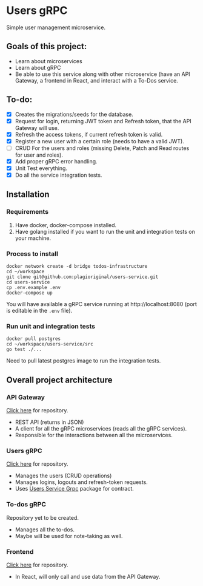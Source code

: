 # Users gRPC

Simple user management microservice.

## Goals of this project:
- Learn about microservices
- Learn about gRPC
- Be able to use this service along with other microservice (have an API Gateway, a frontend in React, and interact with a To-Dos service.

## To-do:

- [x] Creates the migrations/seeds for the database.
- [x] Request for login, returning JWT token and Refresh token, that the API Gateway will use.
- [x] Refresh the access tokens, if current refresh token is valid.
- [x] Register a new user with a certain role (needs to have a valid JWT).
- [ ] CRUD For the users and roles (missing Delete, Patch and Read routes for user and roles).
- [x] Add proper gRPC error handling.
- [x] Unit Test everything.
- [x] Do all the service integration tests.

## Installation
### Requirements
1. Have docker, docker-compose installed.
2. Have golang installed if you want to run the unit and integration tests on your machine.

### Process to install
```
docker network create -d bridge todos-infrastructure
cd ~/workspace
git clone git@github.com:plagioriginal/users-service.git
cd users-service
cp .env.example .env
docker-compose up
```
You will have available a gRPC service running at http://localhost:8080 (port is editable in the `.env` file).

### Run unit and integration tests
```
docker pull postgres
cd ~/workspace/users-service/src
go test ./...
```

Need to pull latest postgres image to run the integration tests.

## Overall project architecture

### API Gateway
[Click here](https://github.com/plagioriginal/api-gateway) for repository.
- REST API (returns in JSON)
- A client for all the gRPC microservices (reads all the gRPC services).
- Responsible for the interactions between all the microservices.

### Users gRPC
[Click here](https://github.com/plagioriginal/users-service) for repository.
- Manages the users (CRUD operations)
- Manages logins, logouts and refresh-token requests.
- Uses [Users Service Grpc](https://github.com/plagioriginal/users-service-grpc) package for contract.

### To-dos gRPC
Repository yet to be created.
- Manages all the to-dos.
- Maybe will be used for note-taking as well.

### Frontend
[Click here](https://github.com/plagioriginal/todos-frontend) for repository.
- In React, will only call and use data from the API Gateway.
